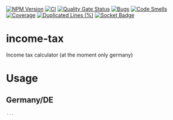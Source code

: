 [![NPM Version](https://img.shields.io/npm/v/%40ktarmyshov%2Fincome-tax)](https://www.npmjs.com/package/@ktarmyshov/income-tax)
[![CI](https://github.com/kt-npm-modules/income-tax/actions/workflows/ci.yml/badge.svg?branch=main)](https://github.com/kt-npm-modules/income-tax/actions/workflows/ci.yml)
[![Quality Gate Status](https://sonarcloud.io/api/project_badges/measure?project=kt-npm-modules_income-tax&metric=alert_status)](https://sonarcloud.io/summary/new_code?id=kt-npm-modules_income-tax)
[![Bugs](https://sonarcloud.io/api/project_badges/measure?project=kt-npm-modules_income-tax&metric=bugs)](https://sonarcloud.io/summary/new_code?id=kt-npm-modules_income-tax)
[![Code Smells](https://sonarcloud.io/api/project_badges/measure?project=kt-npm-modules_income-tax&metric=code_smells)](https://sonarcloud.io/summary/new_code?id=kt-npm-modules_income-tax)
[![Coverage](https://sonarcloud.io/api/project_badges/measure?project=kt-npm-modules_income-tax&metric=coverage)](https://sonarcloud.io/summary/new_code?id=kt-npm-modules_income-tax)
[![Duplicated Lines (%)](https://sonarcloud.io/api/project_badges/measure?project=kt-npm-modules_income-tax&metric=duplicated_lines_density)](https://sonarcloud.io/summary/new_code?id=kt-npm-modules_income-tax)
[![Socket Badge](https://socket.dev/api/badge/npm/package/@ktarmyshov/income-tax)](https://socket.dev/npm/package/@ktarmyshov/income-tax/overview)

# income-tax

Income tax calculator (at the moment only germany)

# Usage

## Germany/DE

```ts
...
```
